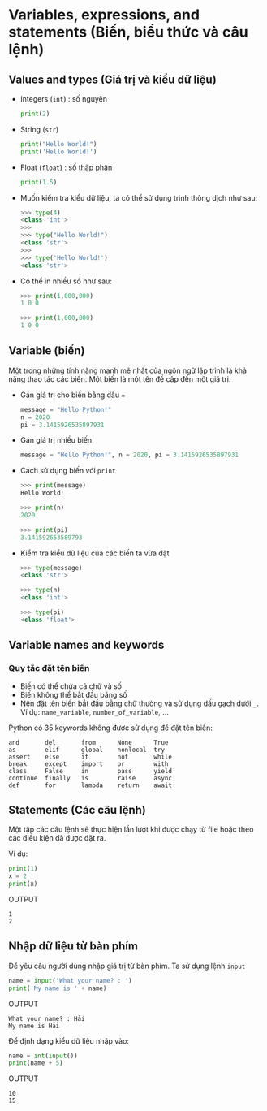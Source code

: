 # Variables, expressions, and statements (Biến, biểu thức và câu lệnh)

## Values and types (Giá trị và kiểu dữ liệu)
- Integers (`int`) : số nguyên
    ```python
    print(2)
    ```

- String (`str`)
    ```python
    print("Hello World!")
    print('Hello World!')
    ```

- Float (`float`) : số thập phân
    ```py
    print(1.5)
    ```

- Muốn kiểm tra kiểu dữ liệu, ta có thể sử dụng trình thông dịch như sau:
    ```python
    >>> type(4)
    <class 'int'>
    >>> 
    >>> type("Hello World!")
    <class 'str'>
    >>> 
    >>> type('Hello World!')
    <class 'str'>
    ```

- Có thể in nhiều số như sau:
    ```py
    >>> print(1,000,000)
    1 0 0

    >>> print(1,000,000)
    1 0 0
    ```


## Variable (biến)
Một trong những tính năng mạnh mẽ nhất của ngôn ngữ lập trình là khả năng thao tác các biến. Một biến là một tên đề cập đến một giá trị.

- Gán giá trị cho biến bằng dấu `=`
    ```py
    message = "Hello Python!"
    n = 2020
    pi = 3.1415926535897931
    ```

- Gán giá trị nhiều biến
    ```py
    message = "Hello Python!", n = 2020, pi = 3.1415926535897931
    ```

- Cách sử dụng biến với `print`
    ```py
    >>> print(message)
    Hello World!

    >>> print(n)
    2020

    >>> print(pi)
    3.141592653589793
    ```

- Kiểm tra kiểu dữ liệu của các biến ta vừa đặt
    ```py
    >>> type(message)
    <class 'str'>

    >>> type(n)
    <class 'int'>

    >>> type(pi)
    <class 'float'>
    ```

## Variable names and keywords
### Quy tắc đặt tên biến
- Biến có thể chứa cả chữ và số
- Biến không thể bắt đầu bằng số
- Nên đặt tên biến bắt đầu bằng chữ thường và sử dụng dấu gạch dưới `_`. Ví dụ: `name_variable`, `number_of_variable`, ...

Python có 35 keywords không được sử dụng để đặt tên biến:
```
and       del       from      None      True
as        elif      global    nonlocal  try
assert    else      if        not       while
break     except    import    or        with
class     False     in        pass      yield
continue  finally   is        raise     async
def       for       lambda    return    await
```

## Statements (Các câu lệnh)
Một tập các câu lệnh sẽ thực hiện lần lượt khi được chạy từ file hoặc theo các điều kiện đã được đặt ra.

Ví dụ:
```py
print(1)
x = 2
print(x)
```

OUTPUT
```
1
2
```


## Nhập dữ liệu từ bàn phím
Để yêu cầu người dùng nhập giá trị từ bàn phím. Ta sử dụng lệnh `input`
```py
name = input('What your name? : ')
print('My name is ' + name)
```
OUTPUT
```
What your name? : Hải
My name is Hải
```

Để định dạng kiểu dữ liệu nhập vào:
```py
name = int(input())
print(name + 5)
```

OUTPUT
```
10
15
```
